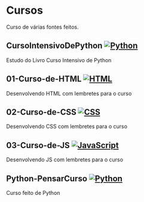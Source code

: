 # Cursos
Curso de várias fontes feitos.

## CursoIntensivoDePython [![Python](https://skillicons.dev/icons?i=py)](https://github.com/GledsonVC/Cursos/tree/main/CursoIntensivoDePython)
Estudo do Livro Curso Intensivo de Python

## 01-Curso-de-HTML [![HTML](https://skillicons.dev/icons?i=html)](https://github.com/GledsonVC/Cursos/tree/main/01-Curso-de-HTML)
Desenvolvendo HTML com lembretes para o curso

## 02-Curso-de-CSS [![CSS](https://skillicons.dev/icons?i=css)](https://github.com/GledsonVC/Cursos/tree/main/02-Curso-de-CSS)
Desenvolvendo CSS com lembretes para o curso

## 03-Curso-de-JS [![JavaScript](https://skillicons.dev/icons?i=js)](https://github.com/GledsonVC/Cursos/tree/main/03-Curso-de-JS)
Desenvolvendo JS com lembretes para o curso

## Python-PensarCurso [![Python](https://skillicons.dev/icons?i=py)](https://github.com/GledsonVC/Cursos/tree/main/Curso-pensarcursos)
Curso feito de Python
